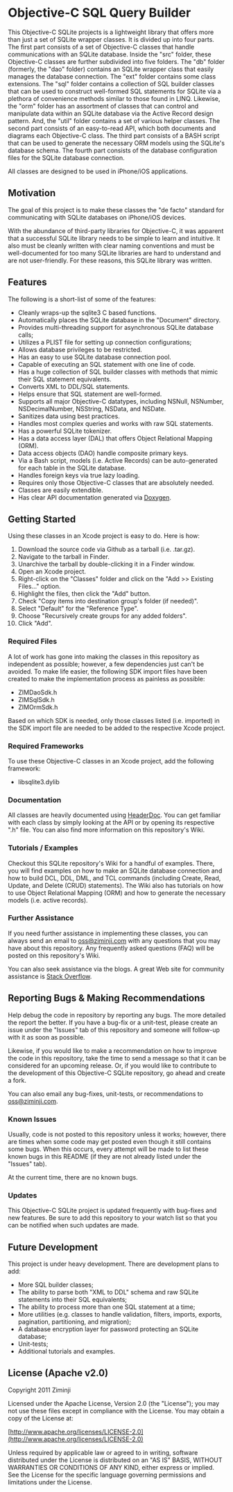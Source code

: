 # Objective-C SQL Query Builder

This Objective-C SQLite projects is a lightweight library that offers more than just a set of SQLite wrapper classes.
It is divided up into four parts.  The first part consists of a set of Objective-C classes that handle communications
with an SQLite database.  Inside the "src" folder, these Objective-C classes are further subdivided into five folders.
The "db" folder (formerly, the "dao" folder) contains an SQLite wrapper class that easily manages the database connection.
The "ext" folder contains some class extensions. The "sql" folder contains a collection of SQL builder classes that can
be used to construct well-formed SQL statements for SQLite via a plethora of convenience methods similar to those found
in LINQ.  Likewise, the "orm" folder has an assortment of classes that can control and manipulate data within an SQLite
database via the Active Record design pattern. And, the "util" folder contains a set of various helper classes.  The
second part consists of an easy-to-read API, which both documents and diagrams each Objective-C class.  The third part
consists of a BASH script that can be used to generate the necessary ORM models using the SQLite's database schema.  The
fourth part consists of the database configuration files for the SQLite database connection.

All classes are designed to be used in iPhone/iOS applications.

## Motivation

The goal of this project is to make these classes the "de facto" standard for communicating with SQLite databases on
iPhone/iOS devices.

With the abundance of third-party libraries for Objective-C, it was apparent that a successful SQLite library needs to
be simple to learn and intuitive.  It also must be cleanly written with clear naming conventions and must be well-documented
for too many SQLite libraries are hard to understand and are not user-friendly.  For these reasons, this SQLite library was
written.

## Features

The following is a short-list of some of the features:

* Cleanly wraps-up the sqlite3 C based functions.
* Automatically places the SQLite database in the "Document" directory.
* Provides multi-threading support for asynchronous SQLite database calls;
* Utilizes a PLIST file for setting up connection configurations;
* Allows database privileges to be restricted.
* Has an easy to use SQLite database connection pool.
* Capable of executing an SQL statement with one line of code.
* Has a huge collection of SQL builder classes with methods that mimic their SQL statement equivalents.
* Converts XML to DDL/SQL statements.
* Helps ensure that SQL statement are well-formed.
* Supports all major Objective-C datatypes, including NSNull, NSNumber, NSDecimalNumber, NSString, NSData, and NSDate.
* Sanitizes data using best practices.
* Handles most complex queries and works with raw SQL statements.
* Has a powerful SQLite tokenizer.
* Has a data access layer (DAL) that offers Object Relational Mapping (ORM).
* Data access objects (DAO) handle composite primary keys.
* Via a Bash script, models (i.e. Active Records) can be auto-generated for each table in the SQLite database.
* Handles foreign keys via true lazy loading.
* Requires only those Objective-C classes that are absolutely needed.
* Classes are easily extendible.
* Has clear API documentation generated via [Doxygen](http://www.stack.nl/~dimitri/doxygen/).

## Getting Started

Using these classes in an Xcode project is easy to do.  Here is how:

1. Download the source code via Github as a tarball (i.e. .tar.gz).
2. Navigate to the tarball in Finder.
3. Unarchive the tarball by double-clicking it in a Finder window.
4. Open an Xcode project.
5. Right-click on the "Classes" folder and click on the "Add >> Existing Files..." option.
6. Highlight the files, then click the "Add" button.
7. Check "Copy items into destination group's folder (if needed)".
8. Select "Default" for the "Reference Type".
9. Choose "Recursively create groups for any added folders".
10. Click "Add".

### Required Files

A lot of work has gone into making the classes in this repository as independent as possible; however, a few
dependencies just can't be avoided.  To make life easier, the following SDK import files have been created to
make the implementation process as painless as possible:

* ZIMDaoSdk.h
* ZIMSqlSdk.h
* ZIMOrmSdk.h

Based on which SDK is needed, only those classes listed (i.e. imported) in the SDK import file are needed to be
added to the respective Xcode project.

### Required Frameworks

To use these Objective-C classes in an Xcode project, add the following framework:

* libsqlite3.dylib

### Documentation

All classes are heavily documented using [HeaderDoc](http://developer.apple.com/library/mac/#documentation/DeveloperTools/Conceptual/HeaderDoc/intro/intro.html#//apple_ref/doc/uid/TP40001215-CH345-SW1).  You can get familiar with each class by simply looking at the API or by opening its
respective ".h" file.  You can also find more information on this repository's Wiki.

### Tutorials / Examples

Checkout this SQLite repository's Wiki for a handful of examples.  There, you will find examples on how to make
an SQLite database connection and how to build DCL, DDL, DML, and TCL commands (including Create, Read, Update,
and Delete (CRUD) statements).  The Wiki also has tutorials on how to use Object Relational Mapping (ORM) and
how to generate the necessary models (i.e. active records).

### Further Assistance

If you need further assistance in implementing these classes, you can always send an email to oss@ziminji.com with
any questions that you may have about this repository.  Any frequently asked questions (FAQ) will be posted on this
repository's Wiki.

You can also seek assistance via the blogs.  A great Web site for community assistance is [Stack Overflow](http://stackoverflow.com).

## Reporting Bugs & Making Recommendations

Help debug the code in repository by reporting any bugs.  The more detailed the report the better.  If you have a bug-fix
or a unit-test, please create an issue under the "Issues" tab of this repository and someone will follow-up with it as
soon as possible.

Likewise, if you would like to make a recommendation on how to improve the code in this repository, take the time to send
a message so that it can be considered for an upcoming release.  Or, if you would like to contribute to the development of
this Objective-C SQLite repository, go ahead and create a fork.

You can also email any bug-fixes, unit-tests, or recommendations to oss@ziminji.com.

### Known Issues

Usually, code is not posted to this repository unless it works; however, there are times when some code may get posted
even though it still contains some bugs.  When this occurs, every attempt will be made to list these known bugs in this
README (if they are not already listed under the "Issues" tab).

At the current time, there are no known bugs.

### Updates

This Objective-C SQLite project is updated frequently with bug-fixes and new features.  Be sure to add this repository
to your watch list so that you can be notified when such updates are made.

## Future Development

This project is under heavy development.  There are development plans to add:

* More SQL builder classes;
* The ability to parse both "XML to DDL" schema and raw SQLite statements into their SQL equivalents;
* The ability to process more than one SQL statement at a time;
* More utilities (e.g. classes to handle validation, filters, imports, exports, pagination, partitioning, and migration);
* A database encryption layer for password protecting an SQLite database;
* Unit-tests;
* Additional tutorials and examples.

## License (Apache v2.0)

Copyright 2011 Ziminji

Licensed under the Apache License, Version 2.0 (the "License"); you may not use these files except in compliance with the
License. You may obtain a copy of the License at:

[http://www.apache.org/licenses/LICENSE-2.0](http://www.apache.org/licenses/LICENSE-2.0)

Unless required by applicable law or agreed to in writing, software distributed under the License is distributed on an
"AS IS" BASIS, WITHOUT WARRANTIES OR CONDITIONS OF ANY KIND, either express or implied. See the License for the specific
language governing permissions and limitations under the License.
